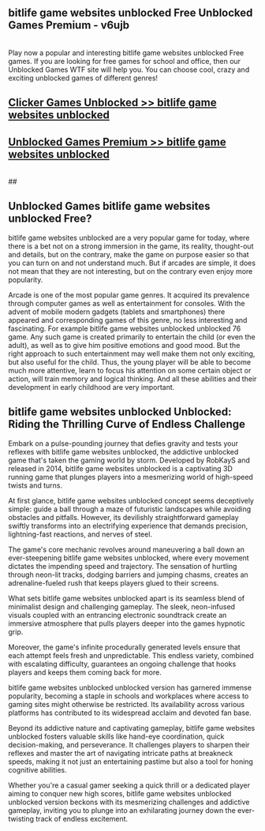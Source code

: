 ## bitlife game websites unblocked Free Unblocked Games Premium - v6ujb <br>
<br>
Play now a popular and interesting bitlife game websites unblocked Free games. If you are looking for free games for school and office, then our Unblocked Games WTF site will help you. You can choose cool, crazy and exciting unblocked games of different genres!


##  [Clicker Games Unblocked >> bitlife game websites unblocked](http://freeplayer.one?title=bitlife_game_websites_unblocked&ref=04)

##  [Unblocked Games Premium >> bitlife game websites unblocked](http://freeplayer.one?title=bitlife_game_websites_unblocked&ref=04)
  <br>
  ##



## Unblocked Games bitlife game websites unblocked Free?

bitlife game websites unblocked are a very popular game for today, where there is a bet not on a strong immersion in the game, its reality, thought-out and details, but on the contrary, make the game on purpose easier so that you can turn on and not understand much. But if arcades are simple, it does not mean that they are not interesting, but on the contrary even enjoy more popularity.

Arcade is one of the most popular game genres. It acquired its prevalence through computer games as well as entertainment for consoles. With the advent of mobile modern gadgets (tablets and smartphones) there appeared and corresponding games of this genre, no less interesting and fascinating. For example bitlife game websites unblocked unblocked 76 game. Any such game is created primarily to entertain the child (or even the adult), as well as to give him positive emotions and good mood. But the right approach to such entertainment may well make them not only exciting, but also useful for the child. Thus, the young player will be able to become much more attentive, learn to focus his attention on some certain object or action, will train memory and logical thinking. And all these abilities and their development in early childhood are very important.

##  bitlife game websites unblocked Unblocked: Riding the Thrilling Curve of Endless Challenge

Embark on a pulse-pounding journey that defies gravity and tests your reflexes with bitlife game websites unblocked, the addictive unblocked game that's taken the gaming world by storm. Developed by RobKayS and released in 2014, bitlife game websites unblocked is a captivating 3D running game that plunges players into a mesmerizing world of high-speed twists and turns.

At first glance, bitlife game websites unblocked concept seems deceptively simple: guide a ball through a maze of futuristic landscapes while avoiding obstacles and pitfalls. However, its devilishly straightforward gameplay swiftly transforms into an electrifying experience that demands precision, lightning-fast reactions, and nerves of steel.

The game's core mechanic revolves around maneuvering a ball down an ever-steepening bitlife game websites unblocked, where every movement dictates the impending speed and trajectory. The sensation of hurtling through neon-lit tracks, dodging barriers and jumping chasms, creates an adrenaline-fueled rush that keeps players glued to their screens.

What sets bitlife game websites unblocked apart is its seamless blend of minimalist design and challenging gameplay. The sleek, neon-infused visuals coupled with an entrancing electronic soundtrack create an immersive atmosphere that pulls players deeper into the games hypnotic grip.

Moreover, the game's infinite procedurally generated levels ensure that each attempt feels fresh and unpredictable. This endless variety, combined with escalating difficulty, guarantees an ongoing challenge that hooks players and keeps them coming back for more.

bitlife game websites unblocked unblocked version has garnered immense popularity, becoming a staple in schools and workplaces where access to gaming sites might otherwise be restricted. Its availability across various platforms has contributed to its widespread acclaim and devoted fan base.

Beyond its addictive nature and captivating gameplay, bitlife game websites unblocked fosters valuable skills like hand-eye coordination, quick decision-making, and perseverance. It challenges players to sharpen their reflexes and master the art of navigating intricate paths at breakneck speeds, making it not just an entertaining pastime but also a tool for honing cognitive abilities.

Whether you're a casual gamer seeking a quick thrill or a dedicated player aiming to conquer new high scores, bitlife game websites unblocked unblocked version beckons with its mesmerizing challenges and addictive gameplay, inviting you to plunge into an exhilarating journey down the ever-twisting track of endless excitement.